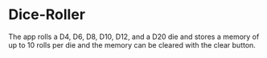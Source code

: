 # Dice-Roller
 
The app rolls a D4, D6, D8, D10, D12, and a D20 die and stores a memory of up to 10 rolls per die and the memory can be cleared with the clear button.

